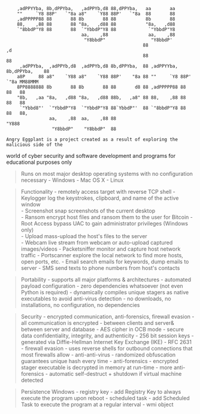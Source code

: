 
 
        ,adPPYYba, 8b,dPPYba,   ,adPPYb,d8 88,dPPYba,   aa       aa
        ""     `Y8 88P'   `"8a a8"    `Y88 88P'   `"8a  88       88
        ,adPPPPP88 88       88 8b       88 88           8b       88
        88,    ,88 88       88 "8a,   ,d88 88           "8a,   ,d88
        `"8bbdP"Y8 88       88  `"YbbdP"Y8 88            `"YbbdP"Y8
                                aa,    ,88               aa,    ,88
                                 "Y8bbdP"                 "Y8bbdP'
                                                       88                          ,d
                                                       88                          88
         ,adPPYba,  ,adPPYb,d8  ,adPPYb,d8 8b,dPPYba,  88 ,adPPYYba, 8b,dPPYba,    88
        a8P     88 a8"    `Y88 a8"    `Y88 88P'    "8a 88 ""     `Y8 88P'   `"8a MM88MMM
        8PP8888888 8b       88 8b       88 88       d8 88 ,adPPPPP88 88       88   88
        "8b,   ,aa "8a,   ,d88 "8a,   ,d88 88b,   ,a8" 88 88,    ,88 88       88   88
         `"Ybbd8"'  `"YbbdP"Y8  `"YbbdP"Y8 88`YbbdP"'  88 `"8bbdP"Y8 88       88   88,
                    aa,    ,88  aa,    ,88 88                                      "Y888
                     "Y8bbdP"    "Y8bbdP"  88

	Angry Eggplant is a project created as a result of exploring the malicious side of the
world of cyber security and software development and programs for educational purposes only

>  Runs on most major desktop operating systems with no configuration necessary
    - Windows
    - Mac OS X
    - Linux

> Functionality - remotely access target with reverse TCP shell
    - Keylogger       log the keystrokes, clipboard, and name of the active window	
    - Screenshot      snap screenshots of the current desktop				
    - Ransom          encrypt host files and ransom them to the user for Bitcoin
    - Root Access     bypass UAC to gain administrator privileges (Windows only)	
    - Upload          mass-upload the host's files to the server			
    - Webcam          live stream from webcam or auto-upload captured images/videos
    - Packetsniffer   monitor and capture host network traffic
    - Portscanner     explore the local network to find more hosts, open ports, etc.
    - Email           search emails for keywords, dump emails to server
    - SMS             send texts to phone numbers from host's contacts 
    
>  Portability - supports all major platforms & architectures
    - automated payload configuration
    - zero dependencies whatsoever (not even Python is required)
    - dynamically compiles unique stagers as native executables to avoid anti-virus detection
    - no downloads, no installations, no configuration, no dependencies
    
>  Security - encrypted communication, anti-forensics, firewall evasion
    - all communication is encrypted - between clients and server& between  server and database
    - AES cipher in OCB mode - secure data confidentiality, integrity, and authenticity
    - 256 bit session keys - generated via Diffie-Hellman Internet Key Exchange (IKE) - RFC 2631
    - firewall evasion - uses reverse shells for outbound connections that most firewalls allow
    - anti-anti-virus - randomized obfuscation guarantees unique hash every time
    - anti-forensics - encrypted stager executable is decrypted in memory at run-time 
    - more anti-forensics - automatic self-destruct + shutdown if virtual machine detected

> Persistence
    Windows
	- registry key - add Registry Key to always execute the program upon reboot
	- scheduled task - add Scheduled Task to execute the program at a regular interval
	- wmi object
